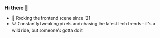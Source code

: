 ### Hi there 👋

- 🚀 Rocking the frontend scene since '21
- 💻 Constantly tweaking pixels and chasing the latest tech trends – it's a wild ride, but someone's gotta do it 
